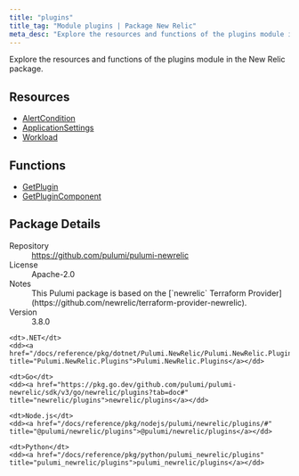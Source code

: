 ```yaml
---
title: "plugins"
title_tag: "Module plugins | Package New Relic"
meta_desc: "Explore the resources and functions of the plugins module in the New Relic package."
---
```


<!-- WARNING: this file was generated by Pulumi Docs Generator. -->
<!-- Do not edit by hand unless you're certain you know what you are doing! -->

Explore the resources and functions of the plugins module in the New Relic package.

<h2 id="resources">Resources</h2>
<ul class="api">
    <li><a href="alertcondition" title="AlertCondition"><span class="symbol resource"></span>AlertCondition</a></li>
    <li><a href="applicationsettings" title="ApplicationSettings"><span class="symbol resource"></span>ApplicationSettings</a></li>
    <li><a href="workload" title="Workload"><span class="symbol resource"></span>Workload</a></li>
</ul>

<h2 id="functions">Functions</h2>
<ul class="api">
    <li><a href="getplugin" title="GetPlugin"><span class="symbol function"></span>GetPlugin</a></li>
    <li><a href="getplugincomponent" title="GetPluginComponent"><span class="symbol function"></span>GetPluginComponent</a></li>
</ul>

<h2 id="package-details">Package Details</h2>
<dl class="package-details">
	<dt>Repository</dt>
	<dd><a href="https://github.com/pulumi/pulumi-newrelic">https://github.com/pulumi/pulumi-newrelic</a></dd>
	<dt>License</dt>
	<dd>Apache-2.0</dd>
	<dt>Notes</dt>
	<dd>This Pulumi package is based on the [`newrelic` Terraform Provider](https://github.com/newrelic/terraform-provider-newrelic).</dd>
	<dt>Version</dt>
	<dd>3.8.0</dd>
</dl>



<dl class="tabular">

    <dt>.NET</dt>
    <dd><a href="/docs/reference/pkg/dotnet/Pulumi.NewRelic/Pulumi.NewRelic.Plugins.html" title="Pulumi.NewRelic.Plugins">Pulumi.NewRelic.Plugins</a></dd>

    <dt>Go</dt>
    <dd><a href="https://pkg.go.dev/github.com/pulumi/pulumi-newrelic/sdk/v3/go/newrelic/plugins?tab=doc#" title="newrelic/plugins">newrelic/plugins</a></dd>

    <dt>Node.js</dt>
    <dd><a href="/docs/reference/pkg/nodejs/pulumi/newrelic/plugins/#" title="@pulumi/newrelic/plugins">@pulumi/newrelic/plugins</a></dd>

    <dt>Python</dt>
    <dd><a href="/docs/reference/pkg/python/pulumi_newrelic/plugins" title="pulumi_newrelic/plugins">pulumi_newrelic/plugins</a></dd>

</dl>


